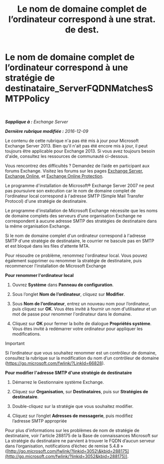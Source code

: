 ﻿---
title: 'Le nom de domaine complet de l’ordinateur correspond à une strat. de dest.'
TOCTitle: Le nom de domaine complet de l’ordinateur correspond à une stratégie de destinataire_ServerFQDNMatchesSMTPPolicy
ms:assetid: f3ea61f8-1788-4cbf-814e-f7c088c1ac47
ms:mtpsurl: https://technet.microsoft.com/fr-fr/library/ms.exch.setupreadiness.serverfqdnmatchessmtppolicy(v=EXCHG.150)
ms:contentKeyID: 50479538
ms.date: 04/24/2018
mtps_version: v=EXCHG.150
ms.translationtype: HT
---

# Le nom de domaine complet de l’ordinateur correspond à une stratégie de destinataire\_ServerFQDNMatchesSMTPPolicy

 

_**Sapplique à :** Exchange Server_

_**Dernière rubrique modifiée :** 2016-12-09_

Le contenu de cette rubrique n'a pas été mis à jour pour Microsoft Exchange Server 2013. Bien qu'il n'ait pas été encore mis à jour, il peut toujours être applicable pour Exchange 2013. Si vous avez toujours besoin d'aide, consultez les ressources de communauté ci-dessous.

Vous rencontrez des difficultés ? Demandez de l’aide en participant aux forums Exchange. Visitez les forums sur les pages [Exchange Server](https://go.microsoft.com/fwlink/p/?linkid=60612), [Exchange Online](https://go.microsoft.com/fwlink/p/?linkid=267542), et [Exchange Online Protection](https://go.microsoft.com/fwlink/p/?linkid=285351).

Le programme d'installation de Microsoft® Exchange Server 2007 ne peut pas poursuivre son exécution car le nom de domaine complet de l'ordinateur local correspond à l'adresse SMTP (Simple Mail Transfer Protocol) d'une stratégie de destinataire.

Le programme d'installation de Microsoft Exchange nécessite que les noms de domaine complets des serveurs d'une organisation Exchange ne correspondent à aucune adresse SMTP des stratégies de destinataire dans la même organisation Exchange.

Si le nom de domaine complet d'un ordinateur correspond à l'adresse SMTP d'une stratégie de destinataire, le courrier ne bascule pas en SMTP et est bloqué dans les files d'attente MTA.

Pour résoudre ce problème, renommez l'ordinateur local. Vous pouvez également supprimer ou renommer la stratégie de destinataire, puis recommencer l'installation de Microsoft Exchange

**Pour renommer l'ordinateur local**

1.  Ouvrez **Système** dans **Panneau de configuration**.

2.  Sous l’onglet **Nom de l’ordinateur**, cliquez sur **Modifier**.

3.  Sous **Nom de l’ordinateur**, entrez un nouveau nom pour l’ordinateur, puis cliquez sur **OK**. Vous êtes invité à fournir un nom d'utilisateur et un mot de passe pour renommer l'ordinateur dans le domaine.

4.  Cliquez sur **OK** pour fermer la boîte de dialogue **Propriétés système**. Vous êtes invité à redémarrer votre ordinateur pour appliquer les modifications.

> [!IMPORTANT]
> Si l’ordinateur que vous souhaitez renommer est un contrôleur de domaine, consultez la rubrique sur la modification du nom d’un contrôleur de domaine (<a href="https://go.microsoft.com/fwlink/?linkid=66828">https://go.microsoft.com/fwlink/?LinkId=66828</a>).


**Pour modifier l'adresse SMTP d'une stratégie de destinataire**

1.  Démarrez le Gestionnaire système Exchange.

2.  Cliquez sur **Organisation**, sur **Destinataires**, puis sur **Stratégies de destinataire**.

3.  Double-cliquez sur la stratégie que vous souhaitez modifier.

4.  Cliquez sur l’onglet **Adresses de messagerie**, puis modifiez l’adresse SMTP appropriée

Pour plus d'informations sur les problèmes de nom de stratégie de destinataire, voir l'article 288175 de la Base de connaissances Microsoft sur La stratégie du destinataire ne parvient à trouver le FQDN d’aucun serveur dans l’organisation, notifications d’échec de remise 5.4.8 » ([http://go.microsoft.com/fwlink/?linkid=3052\&kbid=288175](http://go.microsoft.com/fwlink/?linkid=3052&kbid=288175)).

